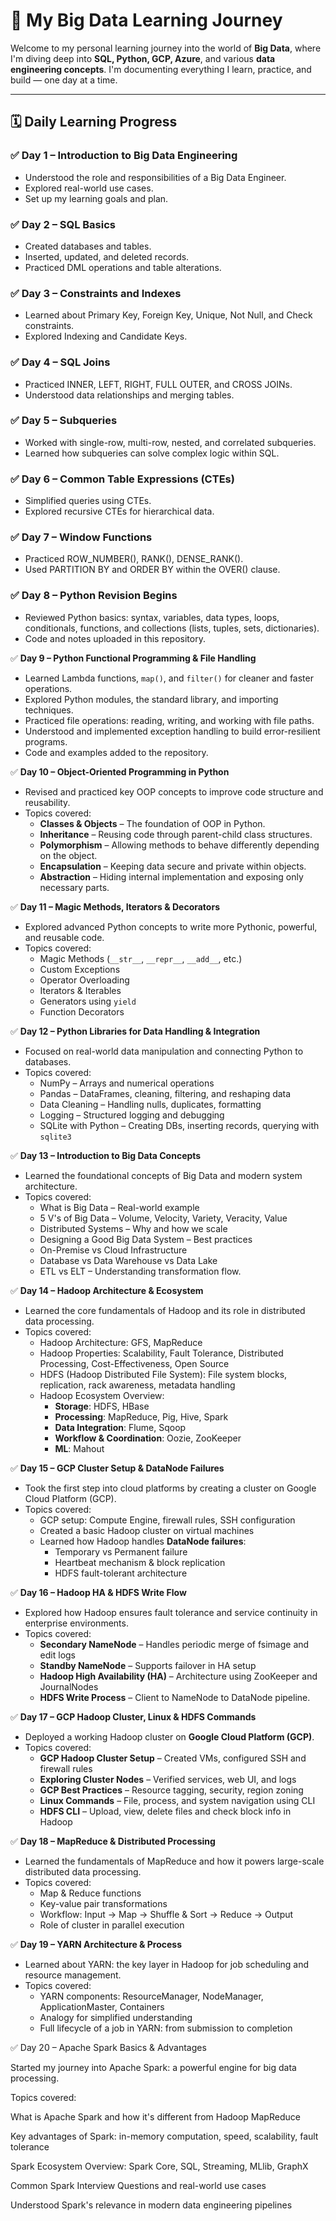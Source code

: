 # 🚀 My Big Data Learning Journey

Welcome to my personal learning journey into the world of **Big Data**, where I'm diving deep into **SQL, Python, GCP, Azure**, and various **data engineering concepts**. I'm documenting everything I learn, practice, and build — one day at a time.

---

## 🗓️ Daily Learning Progress

### ✅ **Day 1 – Introduction to Big Data Engineering**
- Understood the role and responsibilities of a Big Data Engineer.
- Explored real-world use cases.
- Set up my learning goals and plan.

### ✅ **Day 2 – SQL Basics**
- Created databases and tables.
- Inserted, updated, and deleted records.
- Practiced DML operations and table alterations.

### ✅ **Day 3 – Constraints and Indexes**
- Learned about Primary Key, Foreign Key, Unique, Not Null, and Check constraints.
- Explored Indexing and Candidate Keys.

### ✅ **Day 4 – SQL Joins**
- Practiced INNER, LEFT, RIGHT, FULL OUTER, and CROSS JOINs.
- Understood data relationships and merging tables.

### ✅ **Day 5 – Subqueries**
- Worked with single-row, multi-row, nested, and correlated subqueries.
- Learned how subqueries can solve complex logic within SQL.

### ✅ **Day 6 – Common Table Expressions (CTEs)**
- Simplified queries using CTEs.
- Explored recursive CTEs for hierarchical data.

### ✅ **Day 7 – Window Functions**
- Practiced ROW_NUMBER(), RANK(), DENSE_RANK().
- Used PARTITION BY and ORDER BY within the OVER() clause.

### ✅ **Day 8 – Python Revision Begins**
- Reviewed Python basics: syntax, variables, data types, loops, conditionals, functions, and collections (lists, tuples, sets, dictionaries).
- Code and notes uploaded in this repository.

✅ **Day 9 – Python Functional Programming & File Handling**
- Learned Lambda functions, `map()`, and `filter()` for cleaner and faster operations.
- Explored Python modules, the standard library, and importing techniques.
- Practiced file operations: reading, writing, and working with file paths.
- Understood and implemented exception handling to build error-resilient programs.
- Code and examples added to the repository.

✅ **Day 10 – Object-Oriented Programming in Python**
- Revised and practiced key OOP concepts to improve code structure and reusability.
- Topics covered:
  - **Classes & Objects** – The foundation of OOP in Python.
  - **Inheritance** – Reusing code through parent-child class structures.
  - **Polymorphism** – Allowing methods to behave differently depending on the object.
  - **Encapsulation** – Keeping data secure and private within objects.
  - **Abstraction** – Hiding internal implementation and exposing only necessary parts.

✅ **Day 11 – Magic Methods, Iterators & Decorators**
- Explored advanced Python concepts to write more Pythonic, powerful, and reusable code.
- Topics covered:
  - Magic Methods (`__str__`, `__repr__`, `__add__`, etc.)
  - Custom Exceptions
  - Operator Overloading
  - Iterators & Iterables
  - Generators using `yield`
  - Function Decorators

✅ **Day 12 – Python Libraries for Data Handling & Integration**
- Focused on real-world data manipulation and connecting Python to databases.
- Topics covered:
  - NumPy – Arrays and numerical operations
  - Pandas – DataFrames, cleaning, filtering, and reshaping data
  - Data Cleaning – Handling nulls, duplicates, formatting
  - Logging – Structured logging and debugging
  - SQLite with Python – Creating DBs, inserting records, querying with `sqlite3`

✅ **Day 13 – Introduction to Big Data Concepts**
- Learned the foundational concepts of Big Data and modern system architecture.
- Topics covered:
  - What is Big Data – Real-world example
  - 5 V's of Big Data – Volume, Velocity, Variety, Veracity, Value
  - Distributed Systems – Why and how we scale
  - Designing a Good Big Data System – Best practices
  - On-Premise vs Cloud Infrastructure
  - Database vs Data Warehouse vs Data Lake
  - ETL vs ELT – Understanding transformation flow.
  
✅ **Day 14 – Hadoop Architecture & Ecosystem**
- Learned the core fundamentals of Hadoop and its role in distributed data processing.
- Topics covered:
  - Hadoop Architecture: GFS, MapReduce
  - Hadoop Properties: Scalability, Fault Tolerance, Distributed Processing, Cost-Effectiveness, Open Source
  - HDFS (Hadoop Distributed File System): File system blocks, replication, rack awareness, metadata handling
  - Hadoop Ecosystem Overview:
    - **Storage**: HDFS, HBase
    - **Processing**: MapReduce, Pig, Hive, Spark
    - **Data Integration**: Flume, Sqoop
    - **Workflow & Coordination**: Oozie, ZooKeeper
    - **ML**: Mahout

✅ **Day 15 – GCP Cluster Setup & DataNode Failures**
- Took the first step into cloud platforms by creating a cluster on Google Cloud Platform (GCP).
- Topics covered:
  - GCP setup: Compute Engine, firewall rules, SSH configuration
  - Created a basic Hadoop cluster on virtual machines
  - Learned how Hadoop handles **DataNode failures**:
    - Temporary vs Permanent failure
    - Heartbeat mechanism & block replication
    - HDFS fault-tolerant architecture

✅ **Day 16 – Hadoop HA & HDFS Write Flow**
- Explored how Hadoop ensures fault tolerance and service continuity in enterprise environments.
- Topics covered:
  - **Secondary NameNode** – Handles periodic merge of fsimage and edit logs
  - **Standby NameNode** – Supports failover in HA setup
  - **Hadoop High Availability (HA)** – Architecture using ZooKeeper and JournalNodes
  - **HDFS Write Process** – Client to NameNode to DataNode pipeline.

✅ **Day 17 – GCP Hadoop Cluster, Linux & HDFS Commands**
- Deployed a working Hadoop cluster on **Google Cloud Platform (GCP)**.
- Topics covered:
  - **GCP Hadoop Cluster Setup** – Created VMs, configured SSH and firewall rules
  - **Exploring Cluster Nodes** – Verified services, web UI, and logs
  - **GCP Best Practices** – Resource tagging, security, region zoning
  - **Linux Commands** – File, process, and system navigation using CLI
  - **HDFS CLI** – Upload, view, delete files and check block info in Hadoop
  
✅ **Day 18 – MapReduce & Distributed Processing**
- Learned the fundamentals of MapReduce and how it powers large-scale distributed data processing.
- Topics covered:
  - Map & Reduce functions
  - Key-value pair transformations
  - Workflow: Input → Map → Shuffle & Sort → Reduce → Output
  - Role of cluster in parallel execution
 
✅ **Day 19 – YARN Architecture & Process**
- Learned about YARN: the key layer in Hadoop for job scheduling and resource management.
- Topics covered:
  - YARN components: ResourceManager, NodeManager, ApplicationMaster, Containers
  - Analogy for simplified understanding
  - Full lifecycle of a job in YARN: from submission to completion

✅ Day 20 – Apache Spark Basics & Advantages

Started my journey into Apache Spark: a powerful engine for big data processing.

Topics covered:

What is Apache Spark and how it's different from Hadoop MapReduce

Key advantages of Spark: in-memory computation, speed, scalability, fault tolerance

Spark Ecosystem Overview: Spark Core, SQL, Streaming, MLlib, GraphX

Common Spark Interview Questions and real-world use cases

Understood Spark's relevance in modern data engineering pipelines

